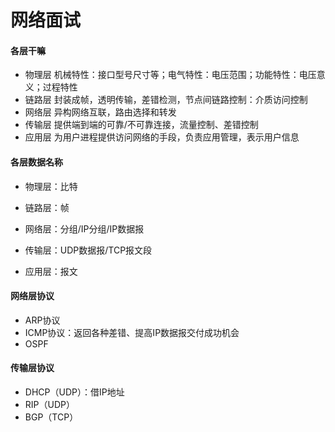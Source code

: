 # 网络面试

#### 各层干嘛

- 物理层
  机械特性：接口型号尺寸等；电气特性：电压范围；功能特性：电压意义；过程特性
- 链路层
  封装成帧，透明传输，差错检测，节点间链路控制：介质访问控制
- 网络层
  异构网络互联，路由选择和转发
- 传输层
  提供端到端的可靠/不可靠连接，流量控制、差错控制
- 应用层
  为用户进程提供访问网络的手段，负责应用管理，表示用户信息

#### 各层数据名称

- 物理层：比特

- 链路层：帧
- 网络层：分组/IP分组/IP数据报
- 传输层：UDP数据报/TCP报文段
- 应用层：报文

#### 网络层协议

- ARP协议
- ICMP协议：返回各种差错、提高IP数据报交付成功机会
- OSPF

#### 传输层协议

- DHCP（UDP）：借IP地址
- RIP（UDP）
- BGP（TCP）